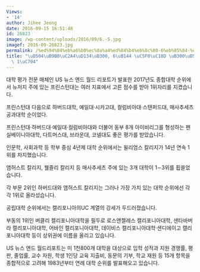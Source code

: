```yaml
---
Views:
- '14'
author: Jihee Jeong
date: 2016-09-15 16:51:48
id: 26823
image: /wp-content/uploads/2016/09/6.-5.jpg
imagef: 2016-09-26823.jpg
permalink: /%ed%94%84%eb%a6%b0%ec%8a%a4%ed%84%b4%eb%8c%80-6%eb%85%84-%ec%97%b0%ec%86%8d-%eb%8c%80%ed%95%99-%ed%8f%89%ea%b0%80-1%ec%9c%84/
title: "\uD504\uB9B0\uC2A4\uD134\uB300, 6\uB144 \uC5F0\uC18D \uB300\uD559 \uD3C9\uAC00\
  \ 1\uC704"
---
```


대학 평가 전문 매체인 US 뉴스 앤드 월드 리포트가 발표한 2017년도 종합대학 순위에서 뉴저지 주에 있는 프린스턴대는 여러 지표에서 고른 점수를 받아 1위자리를 지켰습니다.

프린스턴대 다음으로 하버드대학, 예일대·시카고대, 컬럼비아대·스탠퍼드대, 매사추세츠공과대학 순이었다.

프린스턴대·하버드대·예일대·컬럼비아대와 더불어 동부 8개 아이비리그를 형성하는 펜실베이니아대학, 다트머스대, 브라운대, 코넬대도 좋은 평가를 받았습니다.

인문학, 사회과학 등 학부 중심 4년제 대학 순위에서는 윌리엄스 칼리지가 14년 연속 1위를 차지했습니다.

앰허스트 칼리지, 웰즐리 칼리지 등 매사추세츠 주에 있는 3개 대학이 1∼3위를 휩쓸었습니다.

각 부문 2위인 하버드대와 앰허스트 칼리지는 그러나 가장 가치 있는 대학 순위에선 각각 1위로 올라섰습니다.

공립대학 순위에서는 캘리포니아의UC 계열의 강세가 두드러졌습니다.

부동의 1위인 버클리 캘리포니아대학을 필두로 로스앤젤레스 캘리포니아대학, 샌타바버라 캘리포니아대학, 어바인 캘리포니아대학, 데이비스 캘리포니아대학·샌디에이고 캘리포니아대학 등이 상위권에 이름을 올리고 있습니다.

US 뉴스 앤드 월드리포트는 미 1천800개 대학을 대상으로 입학 성적과 지원 경쟁률, 평판, 졸업률, 교수 자원, 학생 1인당 교육 지출비, 동문의 기부, 학교 재원 등 15개 항목을 종합적으로 고려해 1983년부터 연례 대학 순위를 발표해오고 있습니다.